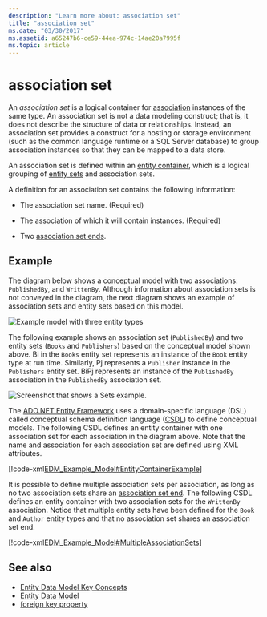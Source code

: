 ```yaml
---
description: "Learn more about: association set"
title: "association set"
ms.date: "03/30/2017"
ms.assetid: a65247b6-ce59-44ea-974c-14ae20a7995f
ms.topic: article
---
```

# association set

An *association set* is a logical container for [association](association-type.md) instances of the same type. An association set is not a data modeling construct; that is, it does not describe the structure of data or relationships. Instead, an association set provides a construct for a hosting or storage environment (such as the common language runtime or a SQL Server database) to group association instances so that they can be mapped to a data store.  
  
 An association set is defined within an [entity container](entity-container.md), which is a logical grouping of [entity sets](entity-set.md) and association sets.  
  
 A definition for an association set contains the following information:  
  
- The association set name. (Required)  
  
- The association of which it will contain instances. (Required)  
  
- Two [association set ends](association-set-end.md).  
  
## Example  

 The diagram below shows a conceptual model with two associations: `PublishedBy`, and `WrittenBy`. Although information about association sets is not conveyed in the diagram, the next diagram shows an example of association sets and entity sets based on this model.  
  
 ![Example model with three entity types](./media/association-set/example-model-three-entity-types.gif)  
  
 The following example shows an association set (`PublishedBy`) and two entity sets (`Books` and `Publishers`) based on the conceptual model shown above. Bi in the `Books` entity set represents an instance of the `Book` entity type at run time. Similarly, Pj represents a `Publisher` instance in the `Publishers` entity set. BiPj represents an instance of the `PublishedBy` association in the `PublishedBy` association set.  
  
 ![Screenshot that shows a Sets example.](./media/association-set/sets-example-association.gif)  
  
 The [ADO.NET Entity Framework](./ef/index.md) uses a domain-specific language (DSL) called conceptual schema definition language ([CSDL](/ef/ef6/modeling/designer/advanced/edmx/csdl-spec)) to define conceptual models. The following CSDL defines an entity container with one association set for each association in the diagram above. Note that the name and association for each association set are defined using XML attributes.  
  
 [!code-xml[EDM_Example_Model#EntityContainerExample](../../../../samples/snippets/xml/VS_Snippets_Data/edm_example_model/xml/books.edmx#entitycontainerexample)]  
  
 It is possible to define multiple association sets per association, as long as no two association sets share an [association set end](association-set-end.md). The following CSDL defines an entity container with two association sets for the `WrittenBy` association. Notice that multiple entity sets have been defined for the `Book` and `Author` entity types and that no association set shares an association set end.  
  
 [!code-xml[EDM_Example_Model#MultipleAssociationSets](../../../../samples/snippets/xml/VS_Snippets_Data/edm_example_model/xml/books3.edmx#multipleassociationsets)]  
  
## See also

- [Entity Data Model Key Concepts](entity-data-model-key-concepts.md)
- [Entity Data Model](entity-data-model.md)
- [foreign key property](foreign-key-property.md)
